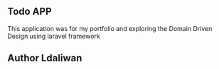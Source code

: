 ## Todo APP

This application was for my portfolio and exploring the Domain Driven Design using laravel framework

## Author Ldaliwan
